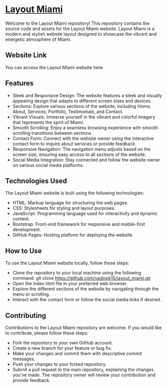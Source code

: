 # [Layout Miami](https://vadosik15.github.io/layout_miami/)
Welcome to the Layout Miami repository! This repository contains the source code and assets for the Layout Miami website. Layout Miami is a modern and stylish website layout designed to showcase the vibrant and energetic atmosphere of Miami.

## Website Link
You can access the Layout Miami website here.

## Features
- Sleek and Responsive Design: The website features a sleek and visually appealing design that adapts to different screen sizes and devices.
- Sections: Explore various sections of the website, including Home, About, Services, Portfolio, Testimonials, and Contact.
- Vibrant Visuals: Immerse yourself in the vibrant and colorful imagery that represents the spirit of Miami.
- Smooth Scrolling: Enjoy a seamless browsing experience with smooth scrolling transitions between sections.
- Contact Form: Connect with the website owner using the interactive contact form to inquire about services or provide feedback.
- Responsive Navigation: The navigation menu adjusts based on the screen size, ensuring easy access to all sections of the website.
- Social Media Integration: Stay connected and follow the website owner on various social media platforms.
## Technologies Used
The Layout Miami website is built using the following technologies:

- HTML: Markup language for structuring the web pages.
- CSS: Stylesheets for styling and layout purposes.
- JavaScript: Programming language used for interactivity and dynamic content.
- Bootstrap: Front-end framework for responsive and mobile-first development.
- GitHub Pages: Hosting platform for deploying the website.
## How to Use
To use the Layout Miami website locally, follow these steps:

- Clone the repository to your local machine using the following command:
git clone https://github.com/vadosik15/layout_miami.git
- Open the index.html file in your preferred web browser.
- Explore the different sections of the website by navigating through the menu or scrolling.
- Interact with the contact form or follow the social media links if desired.
## Contributing
Contributions to the Layout Miami repository are welcome. If you would like to contribute, please follow these steps:

- Fork the repository to your own GitHub account.
- Create a new branch for your feature or bug fix.
- Make your changes and commit them with descriptive commit messages.
- Push your changes to your forked repository.
- Submit a pull request to the main repository, explaining the changes you've made.
The repository owner will review your contribution and provide feedback.

